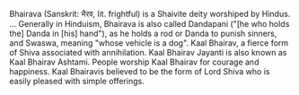 Bhairava (Sanskrit: भैरव, lit. frightful) is a Shaivite deity worshiped by Hindus. ... 
Generally in Hinduism, Bhairava is also called Dandapani ("[he who holds the] Danda in [his] hand"), 
as he holds a rod or Danda to punish sinners, and Swaswa, meaning "whose vehicle is a dog".
Kaal Bhairav, a fierce form of Shiva associated with annihilation. Kaal Bhairav Jayanti is also known as Kaal Bhairav Ashtami. 
People worship Kaal Bhairav for courage and happiness. Kaal Bhairavis believed to be the form of Lord Shiva who is easily pleased with simple offerings.
